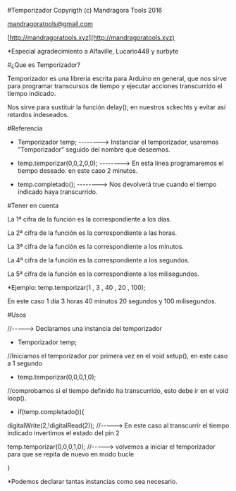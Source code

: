 #Temporizador 
Copyrigth (c) Mandragora Tools 2016

[mandragoratools@gmail.com](mailto:mandragoratools@gmail.com)

[http://mandragoratools.xyz](http://mandragoratools.xyz)

*Especial agradecimiento a Alfaville, Lucario448  y surbyte


#¿Que es Temporizador?

Temporizador es una libreria escrita para Arduino en general, que nos sirve para programar transcursos de tiempo y ejecutar acciones transcurrido el tiempo indicado.

Nos sirve para sustituir la función delay(); en nuestros sckechts y evitar así retardos indeseados.

#Referencia

- Temporizador temp;   --------> Instanciar el temporizador, usaremos "Temporizador" seguido del nombre que deseemos.

- temp.temporizar(0,0,2,0,0); --------> En esta linea programaremos el tiempo deseado. en este caso 2 minutos.

- temp.completado(); --------> Nos devolverá true cuando el tiempo indicado haya transcurrido.

#Tener en cuenta

 La 1ª cifra de la función es la correspondiente a los dias.

 La 2ª cifra de la función es la correspondiente a las horas.

 La 3ª cifra de la función es la correspondiente a los minutos.

 La 4ª cifra de la función es la correspondiente a los segundos.

 La 5ª cifra de la función es la correspondiente a los milisegundos.

*Ejemplo: temp.temporizar(1  ,  3   ,   40    ,   20   ,   100);

En este caso 1 dia 3 horas 40 minutos  20 segundos y 100 milisegundos.




#Usos
  

 //-----> Declaramos una instancia  del temporizador

  - Temporizador temp;


//Iniciamos el temporizador por primera vez en el void setup(), en este caso a 1 segundo

  - temp.temporizar(0,0,0,1,0);


//comprobamos si el tiempo definido ha transcurrido, esto debe ir en el void loop().

  - if(temp.completado()){ 
  
   digitalWrite(2,!digitalRead(2)); //-----> En este caso al transcurrir el tiempo indicado invertimos el estado del pin 2
  
   temp.temporizar(0,0,0,1,0); //-----> volvemos a iniciar el temporizador para que se repita de nuevo en modo bucle

}



*Podemos declarar tantas instancias como sea necesario.


